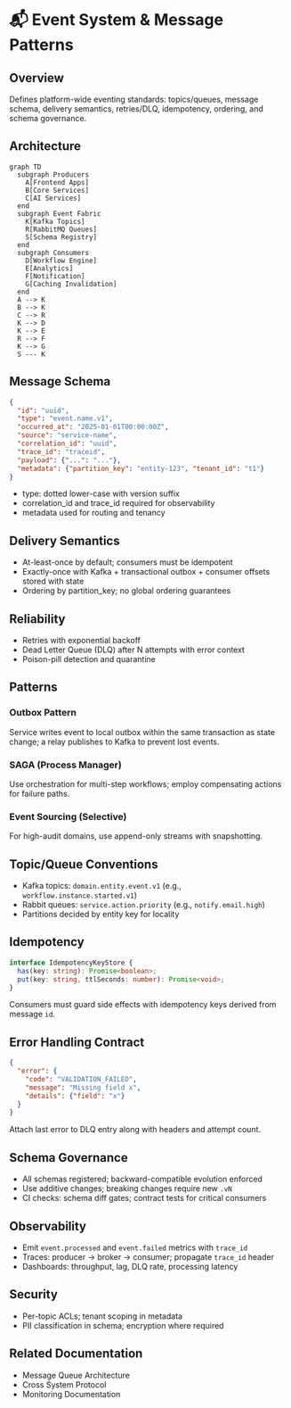 # 📬 Event System & Message Patterns

## Overview

Defines platform-wide eventing standards: topics/queues, message schema, delivery semantics, retries/DLQ, idempotency, ordering, and schema governance.

## Architecture

```mermaid
graph TD
  subgraph Producers
    A[Frontend Apps]
    B[Core Services]
    C[AI Services]
  end
  subgraph Event Fabric
    K[Kafka Topics]
    R[RabbitMQ Queues]
    S[Schema Registry]
  end
  subgraph Consumers
    D[Workflow Engine]
    E[Analytics]
    F[Notification]
    G[Caching Invalidation]
  end
  A --> K
  B --> K
  C --> R
  K --> D
  K --> E
  R --> F
  K --> G
  S --- K
```

## Message Schema

```json
{
  "id": "uuid",
  "type": "event.name.v1",
  "occurred_at": "2025-01-01T00:00:00Z",
  "source": "service-name",
  "correlation_id": "uuid",
  "trace_id": "traceid",
  "payload": {"...": "..."},
  "metadata": {"partition_key": "entity-123", "tenant_id": "t1"}
}
```

- type: dotted lower-case with version suffix
- correlation_id and trace_id required for observability
- metadata used for routing and tenancy

## Delivery Semantics

- At-least-once by default; consumers must be idempotent
- Exactly-once with Kafka + transactional outbox + consumer offsets stored with state
- Ordering by partition_key; no global ordering guarantees

## Reliability

- Retries with exponential backoff
- Dead Letter Queue (DLQ) after N attempts with error context
- Poison-pill detection and quarantine

## Patterns

### Outbox Pattern
Service writes event to local outbox within the same transaction as state change; a relay publishes to Kafka to prevent lost events.

### SAGA (Process Manager)
Use orchestration for multi-step workflows; employ compensating actions for failure paths.

### Event Sourcing (Selective)
For high-audit domains, use append-only streams with snapshotting.

## Topic/Queue Conventions

- Kafka topics: `domain.entity.event.v1` (e.g., `workflow.instance.started.v1`)
- Rabbit queues: `service.action.priority` (e.g., `notify.email.high`)
- Partitions decided by entity key for locality

## Idempotency

```typescript
interface IdempotencyKeyStore {
  has(key: string): Promise<boolean>;
  put(key: string, ttlSeconds: number): Promise<void>;
}
```

Consumers must guard side effects with idempotency keys derived from message `id`.

## Error Handling Contract

```json
{
  "error": {
    "code": "VALIDATION_FAILED",
    "message": "Missing field x",
    "details": {"field": "x"}
  }
}
```

Attach last error to DLQ entry along with headers and attempt count.

## Schema Governance

- All schemas registered; backward-compatible evolution enforced
- Use additive changes; breaking changes require new `.vN`
- CI checks: schema diff gates; contract tests for critical consumers

## Observability

- Emit `event.processed` and `event.failed` metrics with `trace_id`
- Traces: producer -> broker -> consumer; propagate `trace_id` header
- Dashboards: throughput, lag, DLQ rate, processing latency

## Security

- Per-topic ACLs; tenant scoping in metadata
- PII classification in schema; encryption where required

## Related Documentation

- Message Queue Architecture
- Cross System Protocol
- Monitoring Documentation
